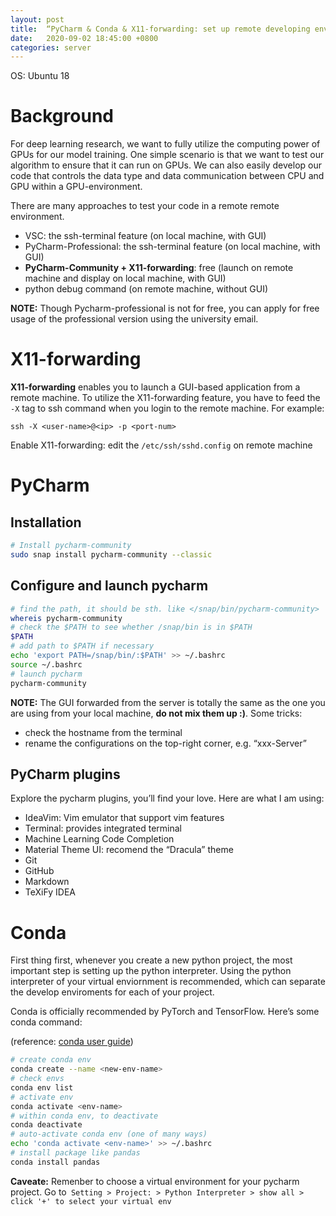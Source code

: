 ```yaml
---
layout: post
title:  “PyCharm & Conda & X11-forwarding: set up remote developing environment"
date:   2020-09-02 18:45:00 +0800
categories: server
---
```


OS: Ubuntu 18

# Background

For deep learning research, we want to fully utilize the computing power of GPUs for our model training. One simple scenario is that we want to test our algorithm to ensure that it can run on GPUs. We can also easily develop our code that controls the data type and data communication between CPU and GPU within a GPU-environment. 

There are many approaches to test your code in a remote remote environment. 

* VSC: the ssh-terminal feature (on local machine, with GUI)
* PyCharm-Professional: the ssh-terminal feature (on local machine, with GUI)
* **PyCharm-Community + X11-forwarding**: free (launch on remote machine and display on local machine, with GUI)
* python debug command (on remote machine, without GUI)

**NOTE:**  Though Pycharm-professional is not for free, you can apply for free usage of the professional version using the university email. 

#  X11-forwarding

**X11-forwarding** enables you to launch a GUI-based application from a remote machine. To utilize the X11-forwarding feature, you have to feed the `-X` tag to ssh command when you login to the  remote machine. For example:

```
ssh -X <user-name>@<ip> -p <port-num>
```

Enable X11-forwarding: edit the `/etc/ssh/sshd.config` on remote machine

# PyCharm

## Installation

```bash
# Install pycharm-community
sudo snap install pycharm-community --classic
```

## Configure and launch pycharm

```bash
# find the path, it should be sth. like </snap/bin/pycharm-community>
whereis pycharm-community
# check the $PATH to see whether /snap/bin is in $PATH
$PATH
# add path to $PATH if necessary
echo 'export PATH=/snap/bin/:$PATH' >> ~/.bashrc
source ~/.bashrc
# launch pycharm
pycharm-community
```

**NOTE:** The GUI forwarded from the server is totally the same as the one you are using from your local machine, **do not mix them up :)**. Some tricks:

* check the hostname from the terminal
* rename the configurations on the top-right corner, e.g. “xxx-Server”

## PyCharm plugins

Explore the pycharm plugins, you’ll find your love. Here are what I am using:

* IdeaVim: Vim emulator that support vim features
* Terminal: provides integrated terminal
* Machine Learning Code Completion
* Material Theme UI: recomend the “Dracula” theme
* Git
* GitHub
* Markdown
* TeXiFy IDEA

# Conda

First thing first, whenever you create a new python project, the most important step is setting up the python interpreter. Using the python interpreter of your virtual enviornment is recommended, which can separate the develop enviroments for each of your project. 

Conda is officially recommended by PyTorch and TensorFlow. Here’s some conda command: 

(reference: [conda user guide](https://docs.conda.io/projects/conda/en/latest/user-guide/index.html))

```bash
# create conda env
conda create --name <new-env-name>
# check envs
conda env list
# activate env
conda activate <env-name>
# within conda env, to deactivate
conda deactivate
# auto-activate conda env (one of many ways)
echo 'conda activate <env-name>' >> ~/.bashrc
# install package like pandas
conda install pandas
```

**Caveate:** Remenber to choose a virtual environment for your pycharm project. Go to` Setting > Project: > Python Interpreter > show all > click '+' to select your virtual env`

